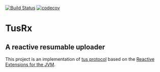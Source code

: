 [![Build Status](https://travis-ci.org/jerbome/tusRx.svg?branch=master)](https://travis-ci.org/jerbome/tusRx) [![codecov](https://codecov.io/gh/jerbome/tusRx/branch/master/graph/badge.svg)](https://codecov.io/gh/jerbome/tusRx)


# TusRx
## A reactive resumable uploader

This project is an implementation of [tus protocol](https://tus.io) based on the [Reactive Extensions for the JVM](https://github.com/ReactiveX/RxJava).

